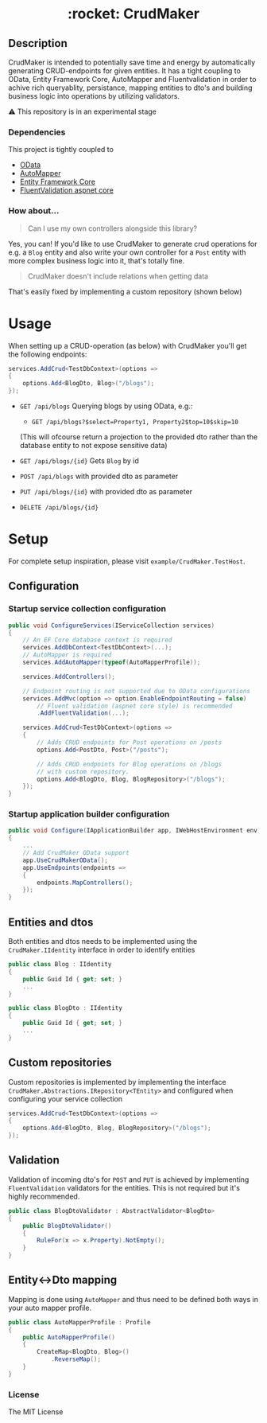 <p align="center">
<h1 align="center">:rocket: CrudMaker</h1>
</p>

## Description
CrudMaker is intended to potentially save time and energy by automatically generating CRUD-endpoints for given entities. It has a tight coupling to OData, Entity Framework Core, AutoMapper and Fluentvalidation in order to achive rich queryablity, persistance, mapping entities to dto's and building business logic into operations by utilizing validators.

:warning: This repository is in an experimental stage

### Dependencies
This project is tightly coupled to
* [OData](https://www.odata.org/)
* [AutoMapper](https://automapper.org/)
* [Entity Framework Core](https://docs.microsoft.com/en-us/ef/core/)
* [FluentValidation aspnet core](https://docs.fluentvalidation.net/en/latest/aspnet.html)

### How about...
> Can I use my own controllers alongside this library?

Yes, you can! If you'd like to use CrudMaker to generate crud operations for e.g. a `Blog` entity and also write your own controller for a `Post` entity with more complex business logic into it, that's totally fine.

> CrudMaker doesn't include relations when getting data

That's easily fixed by implementing a custom repository (shown below)

# Usage
When setting up a CRUD-operation (as below) with CrudMaker you'll get the following endpoints:
```csharp
services.AddCrud<TestDbContext>(options =>
{
    options.Add<BlogDto, Blog>("/blogs");
});
```
* `GET /api/blogs` Querying blogs by using OData, e.g.:
    * `GET /api/blogs?$select=Property1, Property2$top=10$skip=10` 

    (This will ofcourse return a projection to the provided dto rather than the database entity to not expose sensitive data)
* `GET /api/blogs/{id}` Gets `Blog` by id
* `POST /api/blogs` with provided dto as parameter
* `PUT /api/blogs/{id}` with provided dto as parameter
* `DELETE /api/blogs/{id}`

# Setup
For complete setup inspiration, please visit `example/CrudMaker.TestHost`.

## Configuration
### Startup service collection configuration
```csharp
public void ConfigureServices(IServiceCollection services)
{
    // An EF Core database context is required
    services.AddDbContext<TestDbContext>(...);
    // AutoMapper is required
    services.AddAutoMapper(typeof(AutoMapperProfile));

    services.AddControllers();

    // Endpoint routing is not supported due to OData configurations
    services.AddMvc(option => option.EnableEndpointRouting = false)
        // Fluent validation (aspnet core style) is recommended
        .AddFluentValidation(...);

    services.AddCrud<TestDbContext>(options =>
    {
        // Adds CRUD endpoints for Post operations on /posts
        options.Add<PostDto, Post>("/posts");

        // Adds CRUD endpoints for Blog operations on /blogs
        // with custom repository.
        options.Add<BlogDto, Blog, BlogRepository>("/blogs");
    });
}
```

### Startup application builder configuration
```csharp
public void Configure(IApplicationBuilder app, IWebHostEnvironment env)
{
    ...
    // Add CrudMaker OData support
    app.UseCrudMakerOData();
    app.UseEndpoints(endpoints =>
    {
        endpoints.MapControllers();
    });
}
```

## Entities and dtos
Both entities and dtos needs to be implemented using the `CrudMaker.IIdentity` interface in order to identify entities
```csharp
public class Blog : IIdentity
{
    public Guid Id { get; set; }
    ...
}

public class BlogDto : IIdentity
{
    public Guid Id { get; set; }
    ...
}
```

## Custom repositories
Custom repositories is implemented by implementing the interface `CrudMaker.Abstractions.IRepository<TEntity>` and configured when configuring your service collection
```csharp
services.AddCrud<TestDbContext>(options =>
{
    options.Add<BlogDto, Blog, BlogRepository>("/blogs");
});
```

## Validation
Validation of incoming dto's for `POST` and `PUT` is achieved by implementing `FluentValidation` validators for the entities. This is not required but it's highly recommended.
```csharp
public class BlogDtoValidator : AbstractValidator<BlogDto>
{
    public BlogDtoValidator()
    {
        RuleFor(x => x.Property).NotEmpty();
    }
}
```

## Entity<->Dto mapping
Mapping is done using `AutoMapper` and thus need to be defined both ways in your auto mapper profile.
```csharp
public class AutoMapperProfile : Profile
{
    public AutoMapperProfile()
    {
        CreateMap<BlogDto, Blog>()
            .ReverseMap();
    }
}
```

### License
The MIT License
